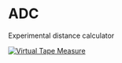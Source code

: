# ADC
Experimental distance calculator

[![Virtual Tape Measure](http://imgur.com/W64pGQO)](https://vimeo.com/226354585 "Virtual Tape Measure - Click to Watch!")
